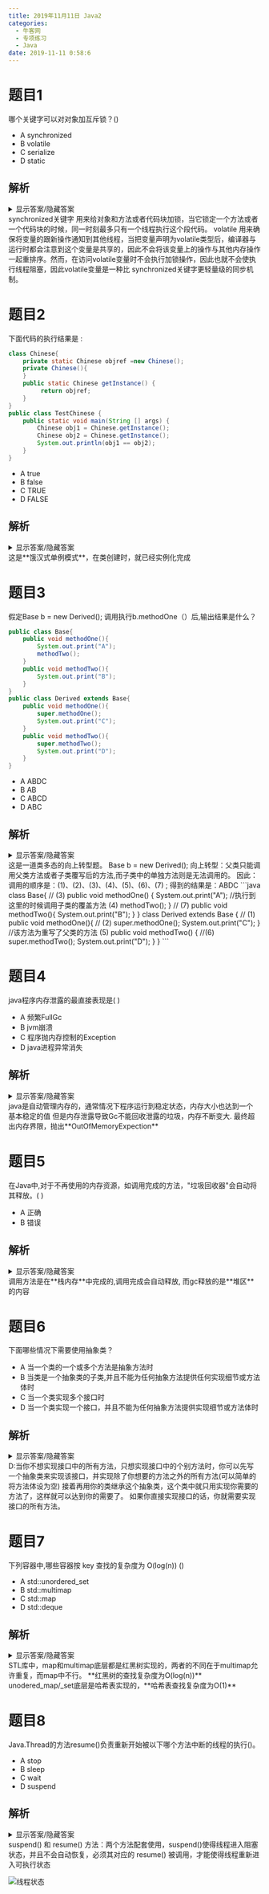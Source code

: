 ```yaml
---
title: 2019年11月11日 Java2
categories: 
  - 牛客网
  - 专项练习
  - Java
date: 2019-11-11 0:58:6
---
```

# 题目1
哪个关键字可以对对象加互斥锁？()
- A synchronized
- B volatile
- C serialize
- D static

## 解析
<details><summary>显示答案/隐藏答案</summary>正确答案: A</details>
synchronized关键字
用来给对象和方法或者代码块加锁，当它锁定一个方法或者一个代码块的时候，同一时刻最多只有一个线程执行这个段代码。
volatile
用来确保将变量的跟新操作通知到其他线程，当把变量声明为volatile类型后，编译器与运行时都会注意到这个变量是共享的，因此不会将该变量上的操作与其他内存操作一起重排序。然而，在访问volatile变量时不会执行加锁操作，因此也就不会使执行线程阻塞，因此volatile变量是一种比 synchronized关键字更轻量级的同步机制。

# 题目2
下面代码的执行结果是 :
```java
class Chinese{
    private static Chinese objref =new Chinese();
    private Chinese(){
    }
    public static Chinese getInstance() {
         return objref;
    }
}
public class TestChinese {
    public static void main(String [] args) {
        Chinese obj1 = Chinese.getInstance();
        Chinese obj2 = Chinese.getInstance();
        System.out.println(obj1 == obj2);
    }
}
```
- A true
- B false
- C TRUE
- D FALSE

## 解析
<details><summary>显示答案/隐藏答案</summary>正确答案: A</details>
这是**饿汉式单例模式**，在类创建时，就已经实例化完成

# 题目3
假定Base b = new Derived(); 调用执行b.methodOne（）后,输出结果是什么？
```java
public class Base{
    public void methodOne(){
        System.out.print("A");
        methodTwo();
    }
    public void methodTwo(){
        System.out.print("B");
    }
}
public class Derived extends Base{
    public void methodOne(){
        super.methodOne();
        System.out.print("C");
    }
    public void methodTwo(){
        super.methodTwo();
        System.out.print("D");
    }
}
```
- A ABDC
- B AB
- C ABCD
- D ABC

## 解析
<details><summary>显示答案/隐藏答案</summary>正确答案: A</details>
这是一道类多态的向上转型题。
Base b = new Derived();
向上转型：父类只能调用父类方法或者子类覆写后的方法,而子类中的单独方法则是无法调用的。
因此：
调用的顺序是：(1)、(2)、(3)、(4)、(5)、(6)、(7) ; 得到的结果是：ABDC
```java
class Base{
    // (3)
    public void methodOne() {
        System.out.print("A");
        //执行到这里的时候调用子类的覆盖方法 (4)
        methodTwo();
    }
    // (7)
    public void methodTwo(){
        System.out.print("B");
    }
}
class Derived extends Base {
    // (1)
    public void methodOne(){
        // (2)
        super.methodOne();
        System.out.print("C");
    }
    //该方法为重写了父类的方法 (5)
    public void methodTwo() {
        //(6)
        super.methodTwo();
        System.out.print("D");
    }
}
```

# 题目4
java程序内存泄露的最直接表现是( )
- A 频繁FullGc
- B jvm崩溃
- C 程序抛内存控制的Exception
- D java进程异常消失

## 解析
<details><summary>显示答案/隐藏答案</summary>正确答案: C</details>
java是自动管理内存的，通常情况下程序运行到稳定状态，内存大小也达到一个 基本稳定的值
但是内存泄露导致Gc不能回收泄露的垃圾，内存不断变大.
最终超出内存界限，抛出**OutOfMemoryExpection**

# 题目5
在Java中,对于不再使用的内存资源，如调用完成的方法，"垃圾回收器"会自动将其释放。(  )
- A 正确
- B 错误

## 解析
<details><summary>显示答案/隐藏答案</summary>正确答案: B</details>
调用方法是在**栈内存**中完成的,调用完成会自动释放,
而gc释放的是**堆区**的内容

# 题目6
下面哪些情况下需要使用抽象类？
- A 当一个类的一个或多个方法是抽象方法时
- B 当类是一个抽象类的子类,并且不能为任何抽象方法提供任何实现细节或方法体时
- C 当一个类实现多个接口时
- D 当一个类实现一个接口，并且不能为任何抽象方法提供实现细节或方法体时

## 解析
<details><summary>显示答案/隐藏答案</summary>正确答案: ABD</details>
D:当你不想实现接口中的所有方法，只想实现接口中的个别方法时，你可以先写一个抽象类来实现该接口，并实现除了你想要的方法之外的所有方法(可以简单的将方法体设为空)
接着再用你的类继承这个抽象类，这个类中就只用实现你需要的方法了，这样就可以达到你的需要了。
如果你直接实现接口的话，你就需要实现接口的所有方法。

# 题目7
下列容器中,哪些容器按 key 查找的复杂度为 O(log(n)) ()
- A std::unordered_set
- B std::multimap
- C std::map
- D std::deque

## 解析
<details><summary>显示答案/隐藏答案</summary>正确答案: BC</details>
STL库中，map和multimap底层都是红黑树实现的，两者的不同在于multimap允许重复，而map中不行。
**红黑树的查找复杂度为O(log(n))**
unodered_map/_set底层是哈希表实现的，**哈希表查找复杂度为O(1)**

# 题目8
Java.Thread的方法resume()负责重新开始被以下哪个方法中断的线程的执行()。
- A stop
- B sleep
- C wait
- D suspend

## 解析
<details><summary>显示答案/隐藏答案</summary>正确答案: D</details>
suspend() 和 resume() 方法：两个方法配套使用，suspend()使得线程进入阻塞状态，并且不会自动恢复，必须其对应的 resume() 被调用，才能使得线程重新进入可执行状态

![线程状态](https://uploadfiles.nowcoder.com/files/20171113/7172803_1510563467506_20140828202610671)
